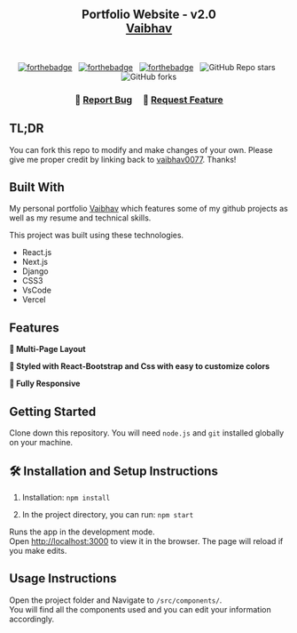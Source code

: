 <h2 align="center">
  Portfolio Website - v2.0<br/>
  <a href="#" target="_blank">Vaibhav</a>
</h2>
<div align="center">
  <!-- <img alt="Demo" src="./Images/readme-img1.png" /> -->
</div>

<br/>

<center>

[![forthebadge](https://forthebadge.com/images/badges/built-with-love.svg)](https://forthebadge.com) &nbsp;
[![forthebadge](https://forthebadge.com/images/badges/made-with-javascript.svg)](https://forthebadge.com) &nbsp;
[![forthebadge](https://forthebadge.com/images/badges/open-source.svg)](https://forthebadge.com) &nbsp;
![GitHub Repo stars](https://img.shields.io/github/stars/vaibhav/Portfolio?color=red&logo=github&style=for-the-badge) &nbsp;
![GitHub forks](https://img.shields.io/github/forks/vaibhav/Portfolio?color=red&logo=github&style=for-the-badge)

</center>

<h3 align="center">
    🔹
    <a href="https://github.com/vaibhav/Portfolio/issues">Report Bug</a> &nbsp; &nbsp;
    🔹
    <a href="https://github.com/vaibhav/Portfolio/issues">Request Feature</a>
</h3>

## TL;DR

You can fork this repo to modify and make changes of your own. Please give me proper credit by linking back to [vaibhav0077](https://github.com/vaibhav0077/Portfolio). Thanks!

## Built With

My personal portfolio <a href="#" target="_blank">Vaibhav</a> which features some of my github projects as well as my resume and technical skills.<br/>

This project was built using these technologies.

- React.js
- Next.js
- Django
- CSS3
- VsCode
- Vercel

## Features

**📖 Multi-Page Layout**

**🎨 Styled with React-Bootstrap and Css with easy to customize colors**

**📱 Fully Responsive**

## Getting Started

Clone down this repository. You will need `node.js` and `git` installed globally on your machine.

## 🛠 Installation and Setup Instructions

1. Installation: `npm install`

2. In the project directory, you can run: `npm start`

Runs the app in the development mode.\
Open [http://localhost:3000](http://localhost:3000) to view it in the browser.
The page will reload if you make edits.

## Usage Instructions

Open the project folder and Navigate to `/src/components/`. <br/>
You will find all the components used and you can edit your information accordingly.
